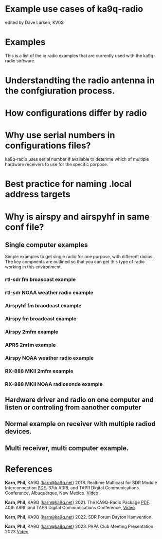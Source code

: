
# Example use cases of ka9q-radio

edited by Dave Larsen, KV0S




# Examples

This is a list of the iq radio examples that are currently used with the ka9q-radio software.

# Understandting the radio antenna in the confgiuration process.

# How configurations differ by radio

# Why use serial numbers in configurations files?

ka9q-radio uses serial number if available to deterime which of multiple hardware receivers to use for the specific porpose.

# Best practice for naming .local address targets

# Why is airspy and airspyhf in same conf file?


## Single computer examples

Simple examples to get single radio for one purpose, with different radios. The key compnents are outlined so that you can get this type of radio working in this environment.

### rtl-sdr fm broascast example

### rtl-sdr NOAA weather radio example

### Airspyhf fm braodcast example

### Airspy fm broadcast example

### Airspy 2mfm example

### APRS 2mfm example

### Airspy NOAA weather radio example

### RX-888 MKII 2mfm example

### RX-888 MKII NOAA radiosonde example


## Hardware driver and radio on one computer and listen or controling from aanother computer


## Normal example on receiver with multiple radiod devices.

## Multi receiver, multi computer example.


# References

**Karn, Phil**, KA9Q (karn@ka9q.net) 2018. Realtime Multicast for SDR Module Interconnection [PDF](https://files.tapr.org/meetings/DCC_2018/DCC2018-KA9Q-Multicast4SDR-Interconnect.pdf). 37th ARRL and TAPR Digital Communications Conference, Albuquerque, New Mexico. [Video](https://youtu.be/D1LYLDGknOY)

**Karn, Phil**, KA9Q (karn@ka9q.net) 2021. The KA9Q-Radio Package  [PDF](https://files.tapr.org/tech_docs/DCCpapers/DCC2021s%20pages%2041%20-%2053.pdf). 40th ARRL and TAPR Digital Communications Conference, [Video](https://www.youtube.com/watch?v=VrMoNnctrqo&t=13s)

**Karn, Phil**, KA9Q (karn@ka9q.net) 2022.  SDR Forum Dayton Hamvention. 

**Karn, Phil**, KA9Q (karn@ka9q.net) 2023.  PAPA Club Meeting Presentation 2023 [Video](https://youtu.be/7nhBFSGby2o)
